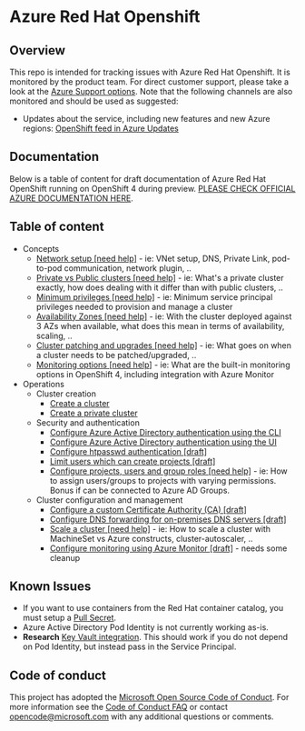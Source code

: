 
# Azure Red Hat Openshift

## Overview

This repo is intended for tracking issues with Azure Red Hat Openshift. It is monitored by the product team. For direct customer support, please take a look at the [Azure Support options](https://azure.microsoft.com/support/options/). Note that the following channels are also monitored and should be used as suggested:

- Updates about the service, including new features and new Azure regions: [OpenShift feed in Azure Updates](https://azure.microsoft.com/updates/?product=openshift)

## Documentation

Below is a table of content for draft documentation of Azure Red Hat OpenShift running on OpenShift 4 during preview.
[PLEASE CHECK OFFICIAL AZURE DOCUMENTATION HERE](https://docs.microsoft.com/en-ca/azure/openshift/intro-openshift).

## Table of content

* Concepts
    * [Network setup [need help]]() - ie: VNet setup, DNS, Private Link, pod-to-pod communication, network plugin, ..
    * [Private vs Public clusters [need help]]() - ie: What's a private cluster exactly, how does dealing with it differ than with public clusters, ..
    * [Minimum privileges [need help]]() - ie: Minimum service principal privileges needed to provision and manage a cluster
    * [Availability Zones [need help]]() - ie: With the cluster deployed against 3 AZs when available, what does this mean in terms of availability, scaling, ..
    * [Cluster patching and upgrades [need help]]() - ie: What goes on when a cluster needs to be patched/upgraded, ..
    * [Monitoring options [need help]]() - ie: What are the built-in monitoring options in OpenShift 4, including integration with Azure Monitor
* Operations
    * Cluster creation
      * [Create a cluster](create/create-cluster.md)
      * [Create a private cluster](create/create-private-cluster.md)
    * Security and authentication
      * [Configure Azure Active Directory authentication using the CLI](secure/configure-azure-ad-cli.md)
      * [Configure Azure Active Directory authentication using the UI](secure/configure-azure-ad-ui.md)
      * [Configure htpasswd authentication [draft]](secure/htpasswd-auth.md)
      * [Limit users which can create projects [draft]](secure/limit-self-provisioning.md)
      * [Configure projects, users and group roles [need help]]() - ie: How to assign users/groups to projects with varying permissions. Bonus if can be connected to Azure AD Groups. 
    * Cluster configuration and management
      * [Configure a custom Certificate Authority (CA) [draft]](configure/custom-ca.md)
      * [Configure DNS forwarding for on-premises DNS servers [draft]](configure/dns-forwarding.md)
      * [Scale a cluster [need help]]() - ie: How to scale a cluster with MachineSet vs Azure constructs, cluster-autoscaler, ..
      * [Configure monitoring using Azure Monitor [draft]](https://docs.microsoft.com/en-us/azure/openshift/howto-azure-monitor-v4) - needs some cleanup

## Known Issues

* If you want to use containers from the Red Hat container catalog, you must setup a [Pull Secret](https://blog.openshift.com/building-rhel-based-containers-on-azure-red-hat-openshift/).
* Azure Active Directory Pod Identity is not currently working as-is.
* **Research** [Key Vault integration](https://github.com/Azure/kubernetes-keyvault-flexvol).  This should work if you do not depend on Pod Identity, but instead pass in the Service Principal.

## Code of conduct

This project has adopted the [Microsoft Open Source Code of Conduct](https://opensource.microsoft.com/codeofconduct/). For more information see the [Code of Conduct FAQ](https://opensource.microsoft.com/codeofconduct/faq) or contact [opencode@microsoft.com](mailto:opencode@microsoft.com) with any additional questions or comments.
